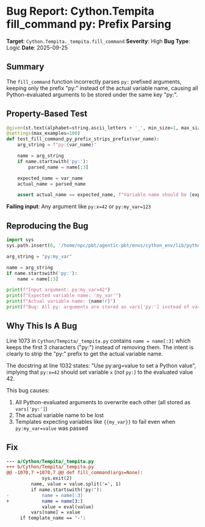 # Bug Report: Cython.Tempita fill_command py: Prefix Parsing

**Target**: `Cython.Tempita._tempita.fill_command`
**Severity**: High
**Bug Type**: Logic
**Date**: 2025-09-25

## Summary

The `fill_command` function incorrectly parses `py:` prefixed arguments, keeping only the prefix "py:" instead of the actual variable name, causing all Python-evaluated arguments to be stored under the same key "py:".

## Property-Based Test

```python
@given(st.text(alphabet=string.ascii_letters + '_', min_size=1, max_size=10).filter(str.isidentifier))
@settings(max_examples=100)
def test_fill_command_py_prefix_strips_prefix(var_name):
    arg_string = f"py:{var_name}"

    name = arg_string
    if name.startswith('py:'):
        parsed_name = name[:3]

    expected_name = var_name
    actual_name = parsed_name

    assert actual_name == expected_name, f"Variable name should be {expected_name!r}, got {actual_name!r}"
```

**Failing input**: Any argument like `py:x=42` or `py:my_var=123`

## Reproducing the Bug

```python
import sys
sys.path.insert(0, '/home/npc/pbt/agentic-pbt/envs/cython_env/lib/python3.13/site-packages')

arg_string = "py:my_var"

name = arg_string
if name.startswith('py:'):
    name = name[:3]

print(f"Input argument: py:my_var=42")
print(f"Expected variable name: 'my_var'")
print(f"Actual variable name: {name!r}")
print(f"Bug: All py: arguments are stored as vars['py:'] instead of vars['my_var']")
```

## Why This Is A Bug

Line 1073 in `Cython/Tempita/_tempita.py` contains `name = name[:3]` which keeps the first 3 characters ("py:") instead of removing them. The intent is clearly to strip the "py:" prefix to get the actual variable name.

The docstring at line 1032 states: "Use py:arg=value to set a Python value", implying that `py:x=42` should set variable `x` (not `py:`) to the evaluated value 42.

This bug causes:
1. All Python-evaluated arguments to overwrite each other (all stored as `vars['py:']`)
2. The actual variable name to be lost
3. Templates expecting variables like `{{my_var}}` to fail even when `py:my_var=value` was passed

## Fix

```diff
--- a/Cython/Tempita/_tempita.py
+++ b/Cython/Tempita/_tempita.py
@@ -1070,7 +1070,7 @@ def fill_command(args=None):
             sys.exit(2)
         name, value = value.split('=', 1)
         if name.startswith('py:'):
-            name = name[:3]
+            name = name[3:]
             value = eval(value)
         vars[name] = value
     if template_name == '-':
```